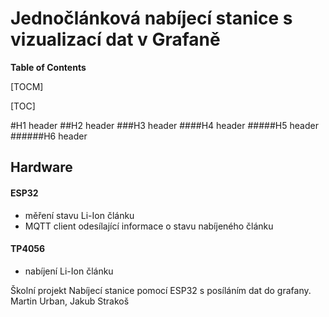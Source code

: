 # Jednočlánková nabíjecí stanice s vizualizací dat v Grafaně
**Table of Contents**

[TOCM]

[TOC]

#H1 header
##H2 header
###H3 header
####H4 header
#####H5 header
######H6 header
## Hardware
#### ESP32
- měření stavu Li-Ion článku
- MQTT client odesílající informace o stavu nabíjeného článku

#### TP4056
- nabíjení Li-Ion článku

Školní projekt
Nabíjecí  stanice pomocí ESP32 s posíláním dat do grafany.
Martin Urban, Jakub Strakoš
